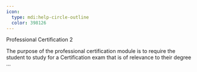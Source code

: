```yaml
---
icon:
  type: mdi:help-circle-outline
  color: 398126
---
```

Professional Certification 2

The purpose of the professional certification module is to require the student to study for a Certification exam that is of relevance to their degree  ... 
